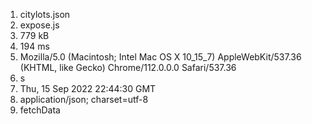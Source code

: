 1. citylots.json
2. expose.js
3. 779 kB
4. 194 ms
5. Mozilla/5.0 (Macintosh; Intel Mac OS X 10_15_7) AppleWebKit/537.36 (KHTML, like Gecko) Chrome/112.0.0.0 Safari/537.36
6. s
7. Thu, 15 Sep 2022 22:44:30 GMT
8. application/json; charset=utf-8
9. fetchData